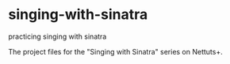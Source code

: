 singing-with-sinatra
====================

practicing singing with sinatra

The project files for the "Singing with Sinatra" series on Nettuts+.
